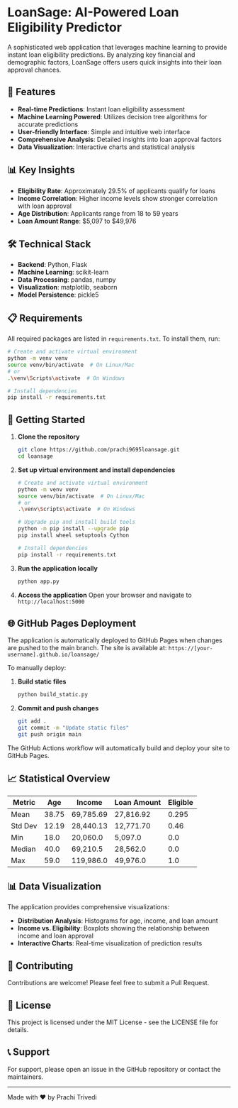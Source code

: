 # LoanSage: AI-Powered Loan Eligibility Predictor

A sophisticated web application that leverages machine learning to provide instant loan eligibility predictions. By analyzing key financial and demographic factors, LoanSage offers users quick insights into their loan approval chances.

## 🌟 Features

- **Real-time Predictions**: Instant loan eligibility assessment
- **Machine Learning Powered**: Utilizes decision tree algorithms for accurate predictions
- **User-friendly Interface**: Simple and intuitive web interface
- **Comprehensive Analysis**: Detailed insights into loan approval factors
- **Data Visualization**: Interactive charts and statistical analysis

## 📊 Key Insights

- **Eligibility Rate**: Approximately 29.5% of applicants qualify for loans
- **Income Correlation**: Higher income levels show stronger correlation with loan approval
- **Age Distribution**: Applicants range from 18 to 59 years
- **Loan Amount Range**: $5,097 to $49,976

## 🛠️ Technical Stack

- **Backend**: Python, Flask
- **Machine Learning**: scikit-learn
- **Data Processing**: pandas, numpy
- **Visualization**: matplotlib, seaborn
- **Model Persistence**: pickle5

## 📋 Requirements

All required packages are listed in `requirements.txt`. To install them, run:

```bash
# Create and activate virtual environment
python -m venv venv
source venv/bin/activate  # On Linux/Mac
# or
.\venv\Scripts\activate  # On Windows

# Install dependencies
pip install -r requirements.txt
```

## 🚀 Getting Started

1. **Clone the repository**
   ```bash
   git clone https://github.com/prachi9695loansage.git
   cd loansage
   ```

2. **Set up virtual environment and install dependencies**
   ```bash
   # Create and activate virtual environment
   python -m venv venv
   source venv/bin/activate  # On Linux/Mac
   # or
   .\venv\Scripts\activate  # On Windows

   # Upgrade pip and install build tools
   python -m pip install --upgrade pip
   pip install wheel setuptools Cython

   # Install dependencies
   pip install -r requirements.txt
   ```

3. **Run the application locally**
   ```bash
   python app.py
   ```

4. **Access the application**
   Open your browser and navigate to `http://localhost:5000`

## 🌐 GitHub Pages Deployment

The application is automatically deployed to GitHub Pages when changes are pushed to the main branch. The site is available at: `https://[your-username].github.io/loansage/`

To manually deploy:

1. **Build static files**
   ```bash
   python build_static.py
   ```

2. **Commit and push changes**
   ```bash
   git add .
   git commit -m "Update static files"
   git push origin main
   ```

The GitHub Actions workflow will automatically build and deploy your site to GitHub Pages.

## 📈 Statistical Overview

| Metric    | Age    | Income     | Loan Amount | Eligible |
|-----------|--------|------------|-------------|----------|
| Mean      | 38.75  | 69,785.69  | 27,816.92   | 0.295    |
| Std Dev   | 12.19  | 28,440.13  | 12,771.70   | 0.46     |
| Min       | 18.0   | 20,060.0   | 5,097.0     | 0.0      |
| Median    | 40.0   | 69,210.5   | 28,562.0    | 0.0      |
| Max       | 59.0   | 119,986.0  | 49,976.0    | 1.0      |

## 📊 Data Visualization

The application provides comprehensive visualizations:

- **Distribution Analysis**: Histograms for age, income, and loan amount
- **Income vs. Eligibility**: Boxplots showing the relationship between income and loan approval
- **Interactive Charts**: Real-time visualization of prediction results

## 🤝 Contributing

Contributions are welcome! Please feel free to submit a Pull Request.

## 📝 License

This project is licensed under the MIT License - see the LICENSE file for details.

## 📞 Support

For support, please open an issue in the GitHub repository or contact the maintainers.

---

Made with ❤️ by Prachi Trivedi 